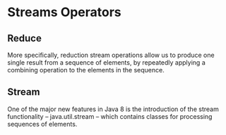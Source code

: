 # Streams Operators

## Reduce
More specifically, reduction stream operations allow us to produce one single result from a sequence of elements, by repeatedly applying a combining operation to the elements in the sequence.

## Stream
One of the major new features in Java 8 is the introduction of the stream functionality – java.util.stream – which contains classes for processing sequences of elements.